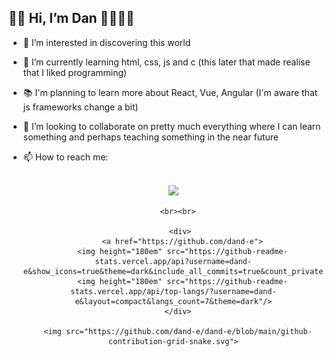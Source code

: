 ## 👋🏾 Hi, I’m Dan 🏳️‍⚧️🏳️‍🌈

- 👀 I’m interested in discovering this world
- 🌱 I’m currently learning html, css, js and c (this later that made realise that I liked programming)
- 📚 I'm planning to learn more about React, Vue, Angular (I'm aware that js frameworks change a bit)
- 💞️ I’m looking to collaborate on pretty much everything where I can learn something and perhaps teaching something in the near future
- 📫 How to reach me: 
    <br><br>
    <div align="center">
        <div style="margin-left:40%;margin-right:40%;">
            <a href="https://www.linkedin.com/in/dan-vi-790252218" target="_blank"><img src="https://img.shields.io/badge/-LinkedIn-%230077B5?style=for-the-badge&logo=linkedin&logoColor=white" target="_blank"></a>
        </div>
    
        <br><br>

         <div>
          <a href="https://github.com/dand-e">
          <img height="180em" src="https://github-readme-stats.vercel.app/api?username=dand-e&show_icons=true&theme=dark&include_all_commits=true&count_private=true"/>
          <img height="180em" src="https://github-readme-stats.vercel.app/api/top-langs/?username=dand-e&layout=compact&langs_count=7&theme=dark"/>
        </div>

        <img src="https://github.com/dand-e/dand-e/blob/main/github-contribution-grid-snake.svg">
    </div>
 <!---
dand-e/dand-e is a ✨ special ✨ repository because its `README.md` (this file) appears on your GitHub profile.
You can click the Preview link to take a look at your changes.
--->
